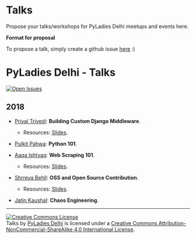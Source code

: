 # Talks

Propose your talks/workshops for PyLadies Delhi meetups and events here.


**Format for proposal**

To propose a talk, simply create a github issue [here](https://github.com/PyLadiesDelhi/talks/issues/new) :)


PyLadies Delhi - Talks
=============
 [![Open Issues](https://img.shields.io/github/issues/PyLadiesDelhi/talks.svg)](https://github.com/PyLadiesDelhi/talks/issues?q=is%3Aopen+)

## 2018

* [Priyal Trivedi](https://github.com/Priyal-Trivedi): **Building Custom Django Middleware**.
	* Resources: [Slides](http://slides.com/priyaltrivedi-1/deck-2).


* [Pulkit Pahwa](https://github.com/pulkitpahwa): **Python 101**.


* [Aaqa Ishtyaq](https://github.com/aaqaishtyaq): **Web Scraping 101**.
	* Resources: [Slides](https://aaqaishtyaq.github.io/slides/webscrapy101/).
	
	
* [Shrreya Behll](https://github.com/ShrreyaBehll): **OSS and Open Source Contribution**.
	* Resources: [Slides](https://docs.google.com/presentation/d/1bZYVHrORZyuMUmjllxlmqhwhyNQARQ_7RvTozXQnYvI/).
	
	
* [Jatin Kaushal](https://github.com/cocoa1231): **Chaos Engineering**.


---

<a rel="license" href="http://creativecommons.org/licenses/by-nc-sa/4.0/"><img alt="Creative Commons License" style="border-width:0" src="https://i.creativecommons.org/l/by-nc-sa/4.0/88x31.png" /></a><br /><span xmlns:dct="http://purl.org/dc/terms/" href="http://purl.org/dc/dcmitype/MovingImage" property="dct:title" rel="dct:type">Talks</span> by <a xmlns:cc="http://creativecommons.org/ns#" href="https://pyladiesdelhi.github.io/" property="cc:attributionName" rel="cc:attributionURL">PyLadies Delhi</a> is licensed under a <a rel="license" href="http://creativecommons.org/licenses/by-nc-sa/4.0/">Creative Commons Attribution-NonCommercial-ShareAlike 4.0 International License</a>.
